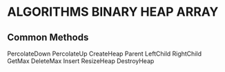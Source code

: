 # ALGORITHMS BINARY HEAP ARRAY

## Common Methods

PercolateDown
PercolateUp
CreateHeap
Parent
LeftChild
RightChild
GetMax
DeleteMax
Insert
ResizeHeap
DestroyHeap
